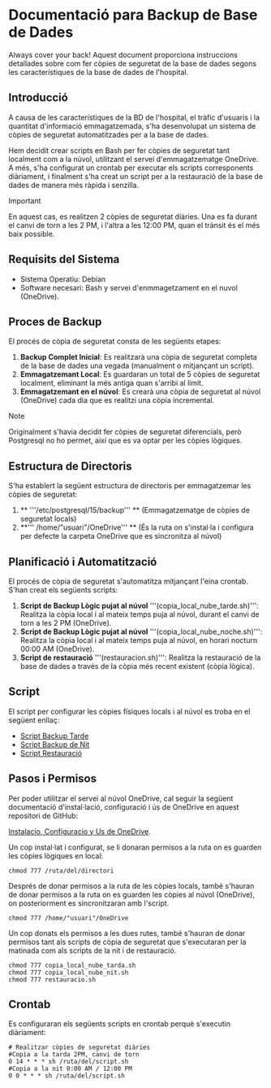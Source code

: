 # Documentació para Backup de Base de Dades
Always cover your back!
Aquest document proporciona instruccions detallades sobre com fer còpies de seguretat de la base de dades segons les característiques de la base de dades de l'hospital.

## Introducció

A causa de les característiques de la BD de l'hospital, el tràfic d'usuaris i la quantitat d'informació emmagatzemada, s'ha desenvolupat un sistema de còpies de seguretat automatitzades per a la base de dades.

Hem decidit crear scripts en Bash per fer còpies de seguretat tant localment com a la núvol, utilitzant el servei d'emmagatzematge OneDrive.
A més, s'ha configurat un crontab per executar els scripts corresponents diàriament, i finalment s'ha creat un script per a la restauració de la base de dades de manera més ràpida i senzilla.

> [!IMPORTANT]
> En aquest cas, es realitzen 2 còpies de seguretat diàries. Una es fa durant el canvi de torn a les 2 PM,
> i l'altra a les 12:00 PM, quan el trànsit és el més baix possible.

## Requisits del Sistema

- Sistema Operatiu: Debian
- Software necesari: Bash y servei d'enmmagetzament en el nuvol (OneDrive).

## Proces de Backup

El procés de còpia de seguretat consta de les següents etapes:

1. **Backup Complet Inicial**: Es realitzarà una còpia de seguretat completa de la base de dades una vegada (manualment o mitjançant un script).
2. **Emmagatzemant Local**: Es guardaran un total de 5 còpies de seguretat localment, eliminant la més antiga quan s'arribi al límit.
3. **Emmagatzemant en el núvol**: Es crearà una còpia de seguretat al núvol (OneDrive) cada dia que es realitzi una còpia incremental.

> [!NOTE]
> Originalment s'havia decidit fer còpies de seguretat diferencials,
> però Postgresql no ho permet, així que es va optar per les còpies lògiques.

## Estructura de Directoris

S'ha establert la següent estructura de directoris per emmagatzemar les còpies de seguretat:

1. ** '''/etc/postgresql/15/backup''' ** (Emmagatzematge de còpies de seguretat locals)
2. **''' /home/"usuari"/OneDrive''' ** (És la ruta on s'instal·la i configura per defecte la carpeta OneDrive que es sincronitza al núvol)

## Planificació i Automatització

El procés de còpia de seguretat s'automatitza mitjançant l'eina crontab. S'han creat els següents scripts:

1. **Script de Backup Lògic pujat al núvol** '''(copia_local_nube_tarde.sh)''': Realitza la còpia local i al mateix temps puja al núvol, durant el canvi de torn a les 2 PM (OneDrive).
2. **Script de Backup Lògic pujat al núvol** '''(copia_local_nube_noche.sh)''': Realitza la còpia local i al mateix temps puja al núvol, en horari nocturn 00:00 AM (OneDrive).
3. **Script de restauració** '''(restauracion.sh)''': Realitza la restauració de la base de dades a través de la còpia més recent existent (còpia lògica).

## Script

El script per configurar les còpies físiques locals i al núvol es troba en el següent enllaç:

- [Script Backup Tarde](https://github.com/Monotipo18/BBDD_Hospital.guithub.io/blob/main/Esquema%20d'alta%20disponibilitat/Backups%20i%20restauracio/script_backup_local_nube.sh)
- [Script Backup de Nit](https://github.com/Monotipo18/BBDD_Hospital.guithub.io/blob/main/Esquema%20d'alta%20disponibilitat/Backups%20i%20restauracio/script_backup_local_nube.sh)
- [Script Restauració](https://github.com/Monotipo18/BBDD_Hospital.guithub.io/blob/main/Esquema%20d'alta%20disponibilitat/Backups%20i%20restauracio/script_restauracio.sh)

## Pasos i Permisos

Per poder utilitzar el servei al núvol OneDrive, cal seguir la següent
documentació d'instal·lació, configuració i ús de OneDrive en aquest repositori de GitHub:

[Instalacio, Configuracio y Us de OneDrive](https://github.com/abraunegg/onedrive).

Un cop instal·lat i configurat, se li donaran permisos a la ruta on es guarden les còpies lògiques en local:

```
chmod 777 /ruta/del/directori
```

Després de donar permisos a la ruta de les còpies locals, també s'hauran de donar
permisos a la ruta on es guarden les còpies al núvol (OneDrive), on posteriorment es sincronitzaran amb l'script.

```
chmod 777 /home/"usuari"/OneDrive
```

Un cop donats els permisos a les dues rutes, també s'hauran de donar permisos tant als scripts de còpia de seguretat que s'executaran per la matinada com als scripts de la nit i de restauració.

```
chmod 777 copia_local_nube_tarda.sh
chmod 777 copia_local_nube_nit.sh
chmod 777 restauracio.sh
```

## Crontab

Es configuraran els següents scripts en crontab perquè s'executin diàriament:

```
# Realitzar còpies de seguretat diàries
#Copia a la tarda 2PM, canvi de torn
0 14 * * * sh /ruta/del/script.sh
#Copia a la nit 0:00 AM / 12:00 PM
0 0 * * * sh /ruta/del/script.sh
```

